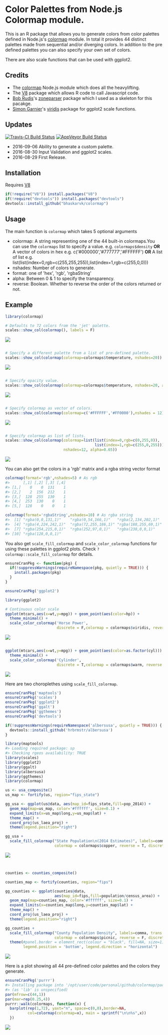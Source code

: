 
<!-- README.md is generated from README.Rmd. Please edit that file -->
Color Palettes from Node.js Colormap module.
============================================

This is an R package that allows you to generate colors from color palettes defined in Node.js's [colormap](https://github.com/bpostlethwaite/colormap) module. In total it provides 44 distinct palettes made from sequential and/or diverging colors. In addition to the pre defined palettes you can also specify your own set of colors.

There are also scale functions that can be used with ggplot2.

Credits
-------

-   The [colormap](https://github.com/bpostlethwaite/colormap) Node.js module which does all the heavylifting.
-   The [V8](https://github.com/jeroenooms/V8) package which allows R code to call Javascript code.
-   [Bob Rudis](https://twitter.com/hrbrmstr)'s [zoneparser](https://github.com/hrbrmstr/zoneparser) package which I used as a skeleton for this pacakge.
-   [Simon Garnier](https://twitter.com/sjmgarnier)'s [viridis](https://github.com/sjmgarnier/viridis) package for ggplot2 scale functions.

Updates
-------

[![Travis-CI Build Status](https://travis-ci.org/bhaskarvk/colormap.svg?branch=master)](https://travis-ci.org/bhaskarvk/colormap) [![AppVeyor Build Status](https://ci.appveyor.com/api/projects/status/github/bhaskarvk/colormap?branch=master&svg=true)](https://ci.appveyor.com/project/bhaskarvk/colormap)

-   2016-09-06 Ability to generate a custom palette.
-   2016-08-30 Input Validation and ggplot2 scales.
-   2016-08-29 First Release.

Installation
------------

Requires [V8](https://cran.r-project.org/web/packages/V8/index.html)

``` r
if(!require("V8")) install.packages("V8")
if(!require("devtools")) install.packages("devtools")
devtools::install_github("bhaskarvk/colormap")
```

Usage
-----

The main function is `colormap` which takes 5 optional arguments

-   colormap: A string representing one of the 44 built-in colormaps.You can use the `colormaps` list to specify a value. e.g. `colormaps$density` **OR** A vector of colors in hex e.g. c('\#000000','\#777777','\#FFFFFF') **OR** A list of list e.g. list(list(index=0,rgb=c(255,255,255)),list(index=1,rgb=c(255,0,0)))
-   nshades: Number of colors to generate.
-   format: one of 'hex', 'rgb', 'rgbaString'
-   alpha: Between 0 & 1 to specify the transparency.
-   reverse: Boolean. Whether to reverse the order of the colors returned or not.

Example
-------

``` r
library(colormap)

# Defaults to 72 colors from the 'jet' palette.
scales::show_col(colormap(), labels = F)
```

![](README-eg1-1.png)

``` r

# Specify a different palette from a list of pre-defined palette.
scales::show_col(colormap(colormap=colormaps$temperature, nshades=20))
```

![](README-eg1-2.png)

``` r

# Specify opacity value.
scales::show_col(colormap(colormap=colormaps$temperature, nshades=20, alpha=0.7))
```

![](README-eg1-3.png)

``` r

# Specify colormap as vector of colors.
scales::show_col(colormap(colormap=c('#FFFFFF','#FF0000'),nshades = 12))
```

![](README-eg1-4.png)

``` r

# Specify colormap as list of lists.
scales::show_col(colormap(colormap=list(list(index=0,rgb=c(0,255,0)),
                                        list(index=1,rgb=c(255,0,255))),
                          nshades=12, alpha=0.65))
```

![](README-eg1-5.png)

You can also get the colors in a 'rgb' matrix and a rgba string vector format

``` r
colormap(format='rgb',nshades=5) # As rgb
#>      [,1] [,2] [,3] [,4]
#> [1,]    0    0  131    1
#> [2,]    2  156  212    1
#> [3,]  128  255  130    1
#> [4,]  253  130    0    1
#> [5,]  128    0    0    1

colormap(format='rgbaString',nshades=10) # As rgba string
#>  [1] "rgba(0,0,131,1)"    "rgba(0,54,166,1)"   "rgba(2,134,202,1)" 
#>  [4] "rgba(4,224,242,1)"  "rgba(72,255,186,1)" "rgba(188,255,69,1)"
#>  [7] "rgba(254,215,0,1)"  "rgba(252,97,0,1)"   "rgba(238,0,0,1)"   
#> [10] "rgba(128,0,0,1)"
```

You also get `scale_fill_colormap` and `scale_color_colormap` functions for using these palettes in ggplot2 plots. Check `?colormap::scale_fill_colormap` for details.

``` r
ensureCranPkg <- function(pkg) {
  if(!suppressWarnings(requireNamespace(pkg, quietly = TRUE))) {
    install.packages(pkg)
  }
}

ensureCranPkg('ggplot2')

library(ggplot2)

# Continuous color scale
ggplot(mtcars,aes(x=wt,y=mpg)) + geom_point(aes(color=hp)) +
  theme_minimal() +
  scale_color_colormap('Horse Power',
                       discrete = F,colormap = colormaps$viridis, reverse = T)
```

![](README-ggplot2-1.png)

``` r

ggplot(mtcars,aes(x=wt,y=mpg)) + geom_point(aes(color=as.factor(cyl))) +
  theme_minimal() +
  scale_color_colormap('Cylinder',
                       discrete = T,colormap = colormaps$warm, reverse = T)
```

![](README-ggplot2-2.png)

Here are two choroplethes using `scale_fill_colormap`.

``` r
ensureCranPkg('maptools')
ensureCranPkg('scales')
ensureCranPkg('ggplot2')
ensureCranPkg('ggalt')
ensureCranPkg('ggthemes')
ensureCranPkg('devtools')

if(!suppressWarnings(requireNamespace('albersusa', quietly = TRUE))) {
  devtools::install_github('hrbrmstr/albersusa')
}

library(maptools)
#> Loading required package: sp
#> Checking rgeos availability: TRUE
library(scales)
library(ggplot2)
library(ggalt)
library(albersusa)
library(ggthemes)
library(colormap)

us <- usa_composite()
us_map <- fortify(us, region="fips_state")

gg_usa <- ggplot(us@data, aes(map_id=fips_state,fill=pop_2014)) +
  geom_map(map=us_map, color='#ffffff', size=0.1) + 
  expand_limits(x=us_map$long,y=us_map$lat) +
  theme_map() +  
  coord_proj(us_laea_proj) +
  theme(legend.position="right") 

gg_usa +
  scale_fill_colormap("State Population\n(2014 Estimates)", labels=comma,
                      colormap = colormaps$copper, reverse = T, discrete = F)
```

![](README-maps-1.png)

``` r


counties <- counties_composite()

counties_map <- fortify(counties, region="fips")

gg_counties <- ggplot(counties@data, 
                      aes(map_id=fips,fill=population/census_area)) +
  geom_map(map=counties_map, color='#ffffff', size=0.1) + 
  expand_limits(x=counties_map$long,y=counties_map$lat) +
  theme_map() +  
  coord_proj(us_laea_proj) +
  theme(legend.position="right") 

gg_counties +
  scale_fill_colormap("County Population Density", labels=comma, trans = 'log10',
                      colormap = colormaps$picnic, reverse = F, discrete = F) +
  theme(#panel.border = element_rect(colour = "black", fill=NA, size=1),
        legend.position = 'bottom', legend.direction = "horizontal")
```

![](README-maps-2.png)

Here is a plot showing all 44 pre-defined color palettes and the colors they generate.

``` r
ensureCranPkg('purrr')
#> Installing package into '/opt/user/code/personal/github/colormap/packrat/lib/x86_64-apple-darwin15.6.0/3.3.1'
#> (as 'lib' is unspecified)
par(mfrow=c(44,1))
par(mar=rep(0.25,4))
purrr::walk(colormaps, function(x) { 
  barplot(rep(1,72), yaxt="n", space=c(0,0),border=NA,
          col=colormap(colormap=x), main = sprintf("\n\n%s",x))
  })
```

![](README-plot-1.png)
